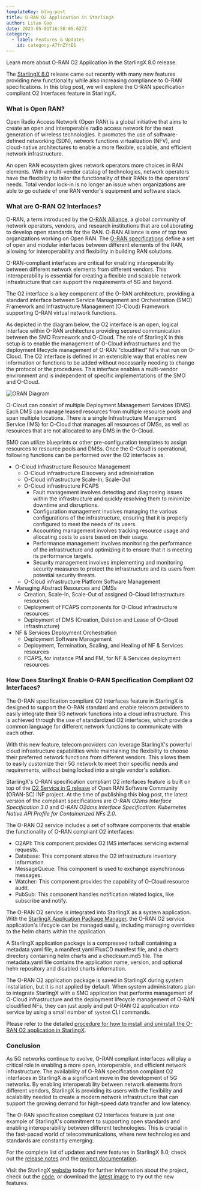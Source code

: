 ```yaml
---
templateKey: blog-post
title: O-RAN O2 Application in StarlingX
author: Litao Gao
date: 2023-05-01T16:58:05.627Z
category: 
  - label: Features & Updates
    id: category-A7fnZYrE1
---
```

Learn more about O-RAN O2 Application in the StarlingX 8.0 release. <!-- more -->

The [StarlingX 8.0](https://www.starlingx.io/blog/starlingx-release-8/) release came out recently with many new features providing new functionality while also increasing compliance to O-RAN specifications. In this blog post, we will explore the O-RAN specification compliant O2 Interfaces feature in StarlingX.

### What is Open RAN?

Open Radio Access Network (Open RAN) is a global initiative that aims to create an open and interoperable radio access network for the next generation of wireless technologies. It promotes the use of software-defined networking (SDN), network functions virtualization (NFV), and cloud-native architectures to enable a more flexible, scalable, and efficient network infrastructure.

An open RAN ecosystem gives network operators more choices in RAN elements. With a multi-vendor catalog of technologies, network operators have the flexibility to tailor the functionality of their RANs to the operators' needs. Total vendor lock-in is no longer an issue when organizations are able to go outside of one RAN vendor's equipment and software stack.

### What are O-RAN O2 Interfaces?

O-RAN, a term introduced by the [O-RAN Alliance](https://www.o-ran.org), a global community of network operators, vendors, and research institutions that are collaborating to develop open standards for the RAN. O-RAN Alliance is one of top two organizations working on Open RAN. The [O-RAN specifications](https://orandownloadsweb.azurewebsites.net/specifications) define a set of open and modular interfaces between different elements of the RAN, allowing for interoperability and flexibility in building RAN solutions.

O-RAN-compliant interfaces are critical for enabling interoperability between different network elements from different vendors. This interoperability is essential for creating a flexible and scalable network infrastructure that can support the requirements of 5G and beyond.

The O2 interface is a key component of the O-RAN architecture, providing a standard interface between Service Management and Orchestration (SMO) Framework and Infrastructure Management (O-Cloud) Framework supporting O-RAN virtual network functions.

As depicted in the diagram below, the O2 interface is an open, logical interface within O-RAN architecture providing secured communication between the SMO Framework and O-Cloud. The role of StarlingX in this setup is to enable the management of O-Cloud infrastructures and the deployment lifecycle management of O-RAN "cloudified" NFs that run on O-Cloud. The O2 interface is defined in an extensible way that enables new information or functions to be added without necessarily needing to change the protocol or the procedures. This interface enables a multi-vendor environment and is independent of specific implementations of the SMO and O-Cloud.

![ORAN Diagram](/img/blog-oran-diagram.png)

O-Cloud can consist of multiple Deployment Management Services (DMS). Each DMS can manage leased resources from multiple resource pools and span multiple locations. There is a single Infrastructure Management Service (IMS) for O-Cloud that manages all resources of DMSs, as well as resources that are not allocated to any DMS in the O-Cloud.

SMO can utilize blueprints or other pre-configuration templates to assign resources to resource pools and  DMSs. Once the O-Cloud is operational, following functions can be performed over the O2 interfaces as:

- O-Cloud Infrastructure Resource Management
  - O-Cloud infrastructure Discovery and administration
  - O-Cloud infrastructure Scale-In, Scale-Out
  - O-Cloud infrastructure FCAPS
    - Fault management involves detecting and diagnosing issues within the infrastructure and quickly resolving them to minimize downtime and disruptions.
    - Configuration management involves managing the various configurations of the infrastructure, ensuring that it is properly configured to meet the needs of its users.
    - Accounting management involves tracking resource usage and allocating costs to users based on their usage.
    - Performance management involves monitoring the performance of the infrastructure and optimizing it to ensure that it is meeting its performance targets.
    - Security management involves implementing and monitoring security measures to protect the infrastructure and its users from potential security threats.
  - O-Cloud infrastructure Platform Software Management
- Managing Abstract Resources and DMSs
  - Creation, Scale-In, Scale-Out of assigned O-Cloud infrastructure resources
  - Deployment of FCAPS components for O-Cloud infrastructure resources
  - Deployment of DMS (Creation, Deletion and Lease of O-Cloud infrastructure)
- NF & Services Deployment Orchestration
  - Deployment Software Management
  - Deployment, Termination, Scaling, and Healing of NF & Services resources
  - FCAPS, for instance PM and FM, for NF & Services deployment resources

### How Does StarlingX Enable O-RAN Specification Compliant O2 Interfaces?

The O-RAN specification compliant O2 Interfaces feature in StarlingX is designed to support the O-RAN standard and enable telecom providers to easily integrate their 5G network functions into a cloud infrastructure. This is achieved through the use of standardized O2 interfaces, which provide a common language for different network functions to communicate with each other.

With this new feature, telecom providers can leverage StarlingX's powerful cloud infrastructure capabilities while maintaining the flexibility to choose their preferred network functions from different vendors. This allows them to easily customize their 5G network to meet their specific needs and requirements, without being locked into a single vendor's solution.

StarlingX's O-RAN specification compliant O2 interfaces feature is built on top of the [O2 Service in G release](https://docs.o-ran-sc.org/projects/o-ran-sc-pti-o2/en/g-release/overview.html) of Open RAN Software Community (ORAN-SC) INF project. At the time of publishing this blog post, the latest version of the compliant specifications are *O-RAN O2ims Interface Specification 3.0* and *O-RAN O2dms Interface Specification: Kubernetes Native API Profile for Containerized NFs 2.0*.

The O-RAN O2 service includes a set of software components that enable the functionality of O-RAN compliant O2 interfaces:

* O2API: This component provides O2 IMS interfaces servicing external requests.
* Database: This component stores the O2 infrastructure inventory Information.
* MessageQueue: This component is used to exchange asynchronous messages.
* Watcher: This component provides the capability of O-Cloud resource audit.
* PubSub: This component handles notification related logics, like subscribe and notify.

The O-RAN O2 service is integrated into StarlingX as a system application. With the [StarlingX Application Package Manager](https://docs.starlingx.io/system_configuration/kubernetes/system-configuration-starlingx-application-package-manager.html), the O-RAN O2 service application's lifecycle can be managed easily, including managing overrides to the helm charts within the application.

A StarlingX application package is a compressed tarball containing a metadata.yaml file, a manifest.yaml FluxCD manifest file, and a charts directory containing helm charts and a checksum.md5 file. The metadata.yaml file contains the application name, version, and optional helm repository and disabled charts information.

The O-RAN O2 application package is saved in StarlingX during system installation, but it is not applied by default. When system administrators plan to integrate StarlingX with a SMO application that performs management of O-Cloud infrastructure and the deployment lifecycle management of O-RAN cloudified NFs, they can just apply and put O-RAN O2 application into service by using a small number of `system` CLI commands.

Please refer to the detailed [procedure for how to install and uninstall the O-RAN O2 application in StarlingX](https://docs.starlingx.io/admintasks/kubernetes/oran-o2-application-b50a0c899e66.html).

### Conclusion

As 5G networks continue to evolve, O-RAN compliant interfaces will play a critical role in enabling a more open, interoperable, and efficient network infrastructure. The availability of O-RAN specification compliant O2 interfaces in StarlingX is a significant move in the development of 5G networks. By enabling interoperability between network elements from different vendors, StarlingX is providing its users with the flexibility and scalability needed to create a modern network infrastructure that can support the growing demand for high-speed data transfer and low latency.

The O-RAN specification compliant O2 Interfaces feature is just one example of StarlingX's commitment to supporting open standards and enabling interoperability between different technologies. This is crucial in the fast-paced world of telecommunications, where new technologies and standards are constantly emerging.

For the complete list of updates and new features in StarlingX 8.0, check out the [release notes](https://docs.starlingx.io/releasenotes/r8-0-release-notes-6a6ef57f4d99.html) and the [project documentation](https://docs.starlingx.io).

Visit the StarlingX [website](https://www.starlingx.io) today for further information about the project, check out the [code](https://opendev.org/starlingx), or download the [latest image](http://mirror.starlingx.cengn.ca/mirror/starlingx/release/) to try out the new features.
